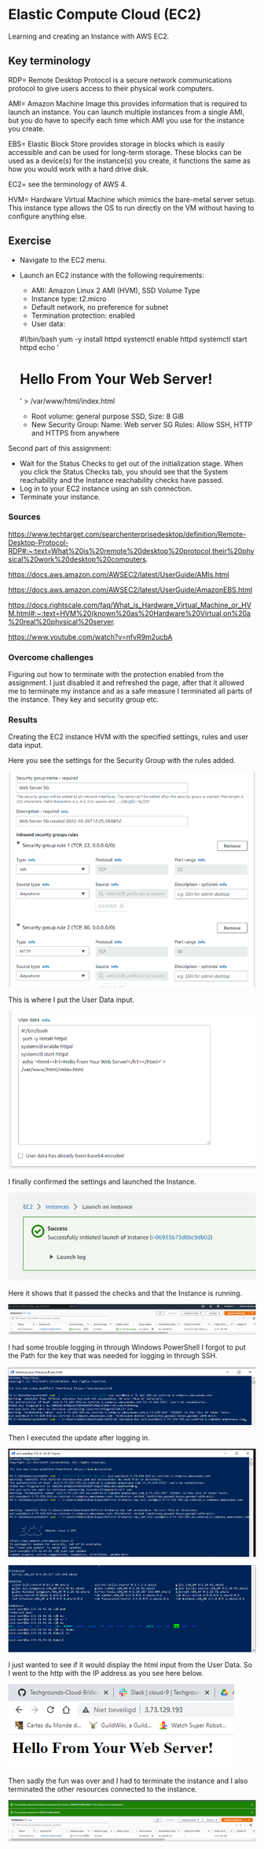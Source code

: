 # Elastic Compute Cloud (EC2)
Learning and creating an Instance with AWS EC2.

## Key terminology
RDP= Remote Desktop Protocol is a secure network communications protocol to give users access to their physical work computers.

AMI= Amazon Machine Image this provides information that is required to launch an instance. You can launch multiple instances from a single AMI, but you do have to specify each time which AMI you use for the instance you create.

EBS= Elastic Block Store provides storage in blocks which is easily accessible and can be used for long-term storage. These blocks can be used as a device(s) for the instance(s) you create, it functions the same as how you would work with a hard drive disk.

EC2= see the terminology of AWS 4.

HVM= Hardware Virtual Machine which mimics the bare-metal server setup. This instance type allows the OS to run directly on the VM without having to configure anything else.

## Exercise
- Navigate to the EC2 menu.
- Launch an EC2 instance with the following requirements:
    - AMI: Amazon Linux 2 AMI (HVM), SSD Volume Type
    - Instance type: t2.micro
    - Default network, no preference for subnet
    - Termination protection: enabled
    - User data:
    
    #!/bin/bash
    yum -y install httpd
    systemctl enable httpd
    systemctl start httpd
    echo '<html><h1>Hello From Your Web Server!</h1></html>' >   /var/www/html/index.html
    - Root volume: general purpose SSD, Size: 8 GiB
    - New Security Group:
    Name: Web server SG
    Rules: Allow SSH, HTTP and HTTPS from anywhere

Second part of this assignment:

- Wait for the Status Checks to get out of the initialization stage. When you click the Status Checks tab, you should see that the System reachability and the Instance reachability checks have passed.
- Log in to your EC2 instance using an ssh connection.
- Terminate your instance.

### Sources
https://www.techtarget.com/searchenterprisedesktop/definition/Remote-Desktop-Protocol-RDP#:~:text=What%20is%20remote%20desktop%20protocol,their%20physical%20work%20desktop%20computers.

https://docs.aws.amazon.com/AWSEC2/latest/UserGuide/AMIs.html

https://docs.aws.amazon.com/AWSEC2/latest/UserGuide/AmazonEBS.html

https://docs.rightscale.com/faq/What_is_Hardware_Virtual_Machine_or_HVM.html#:~:text=HVM%20(known%20as%20Hardware%20Virtual,on%20a%20real%20physical%20server.

https://www.youtube.com/watch?v=nfvR9m2ucbA

### Overcome challenges
Figuring out how to terminate with the protection enabled from the assignment. I just disabled it and refreshed the page, after that it allowed me to terminate my instance and as a safe measure I terminated all parts of the instance. They key and security group etc.

### Results
Creating the EC2 instance HVM with the specified settings, rules and user data input.

Here you see the settings for the Security Group with the rules added.

![alt text](https://github.com/Techgrounds-Cloud-9/cloud-9-Ephraim52/blob/890c997806320876ab284d690caea41a990f60f5/00_includes/week%205/AWS%206/AWS6_SG_allow.png)

This is where I put the User Data input.

![alt text](https://github.com/Techgrounds-Cloud-9/cloud-9-Ephraim52/blob/890c997806320876ab284d690caea41a990f60f5/00_includes/week%205/AWS%206/AWS6_user_data_input.png)

I finally confirmed the settings and launched the Instance.

![alt text](https://github.com/Techgrounds-Cloud-9/cloud-9-Ephraim52/blob/890c997806320876ab284d690caea41a990f60f5/00_includes/week%205/AWS%206/AWS6_succesfully_launched_instance.png)

Here it shows that it passed the checks and that the Instance is running.

![alt text](https://github.com/Techgrounds-Cloud-9/cloud-9-Ephraim52/blob/890c997806320876ab284d690caea41a990f60f5/00_includes/week%205/AWS%206/AWS6_instance.png)

I had some trouble logging in through Windows PowerShell I forgot to put the Path for the key that was needed for logging in through SSH.

![alt text](https://github.com/Techgrounds-Cloud-9/cloud-9-Ephraim52/blob/890c997806320876ab284d690caea41a990f60f5/00_includes/week%205/AWS%206/AWS6_logging_in.png)

Then I executed the update after logging in.

![alt text](https://github.com/Techgrounds-Cloud-9/cloud-9-Ephraim52/blob/890c997806320876ab284d690caea41a990f60f5/00_includes/week%205/AWS%206/AWS6_logged_in_updating.png)

![alt text](https://github.com/Techgrounds-Cloud-9/cloud-9-Ephraim52/blob/890c997806320876ab284d690caea41a990f60f5/00_includes/week%205/AWS%206/AWS6_instance_updated.png)

I just wanted to see if it would display the html input from the User Data. So I went to the http with the IP address as you see here below.

![alt text](https://github.com/Techgrounds-Cloud-9/cloud-9-Ephraim52/blob/890c997806320876ab284d690caea41a990f60f5/00_includes/week%205/AWS%206/AWS6_http_output.png)

Then sadly the fun was over and I had to terminate the instance and I also terminated the other resources connected to the instance.

![alt text](https://github.com/Techgrounds-Cloud-9/cloud-9-Ephraim52/blob/890c997806320876ab284d690caea41a990f60f5/00_includes/week%205/AWS%206/AWS6_instance_terminated.png)
